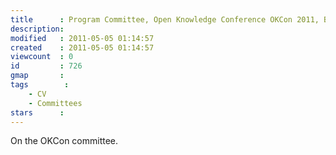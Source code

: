 ```yaml
---
title      : Program Committee, Open Knowledge Conference OKCon 2011, Berlin, Germany
description: 
modified   : 2011-05-05 01:14:57
created    : 2011-05-05 01:14:57
viewcount  : 0
id         : 726
gmap       : 
tags        :
    - CV
    - Committees
stars      : 
---
```


On the OKCon committee.
